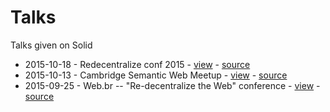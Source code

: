 # Talks

Talks given on Solid

- 2015-10-18 - Redecentralize conf 2015 - [view](https://slides.com/deiu/redecentralize-conf#/) - [source](slides-redecentralize-conf.html)
- 2015-10-13 - Cambridge Semantic Web Meetup - [view](http://slides.com/deiu/solid-tech#/) - [source](slides-solid-tech.html)
- 2015-09-25 - Web.br -- "Re-decentralize the Web" conference - [view](https://deiu.github.io/2015-web.br-conference#/) - [source](slides-re-decentralize.html)

